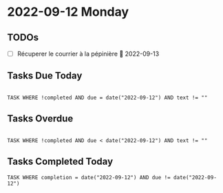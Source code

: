 # 2022-09-12 Monday

## TODOs

- [ ] Récuperer le courrier à la pépinière 📅 2022-09-13 

## Tasks Due Today

```dataview

TASK WHERE !completed AND due = date("2022-09-12") AND text != ""

```

## Tasks Overdue

```dataview

TASK WHERE !completed AND due < date("2022-09-12") AND text != ""

```

## Tasks Completed Today

```dataview
TASK WHERE completion = date("2022-09-12") AND due != date("2022-09-12")
```